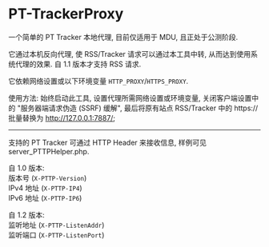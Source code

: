 # PT-TrackerProxy
一个简单的 PT Tracker 本地代理, 目前仅适用于 MDU, 且正处于公测阶段.

它通过本机反向代理, 使 RSS/Tracker 请求可以通过本工具中转, 从而达到使用系统代理的效果. 自 1.1 版本才支持 RSS 请求.

它依赖网络设置或以下环境变量 ```HTTP_PROXY```/```HTTPS_PROXY```.

使用方法: 始终启动此工具, 设置代理所需网络设置或环境变量, 关闭客户端设置中的 "服务器端请求伪造 (SSRF) 缓解", 最后将原有站点 RSS/Tracker 中的 https:// 批量替换为 http://127.0.0.1:7887/;

--------------------

支持的 PT Tracker 可通过 HTTP Header 来接收信息, 样例可见 server_PTTPHelper.php.

自 1.0 版本:  
版本号 (```X-PTTP-Version```)  
IPv4 地址 (```X-PTTP-IP4```)  
IPv6 地址 (```X-PTTP-IP6```)

自 1.2 版本:  
监听地址 (```X-PTTP-ListenAddr```)  
监听端口 (```X-PTTP-ListenPort```)
